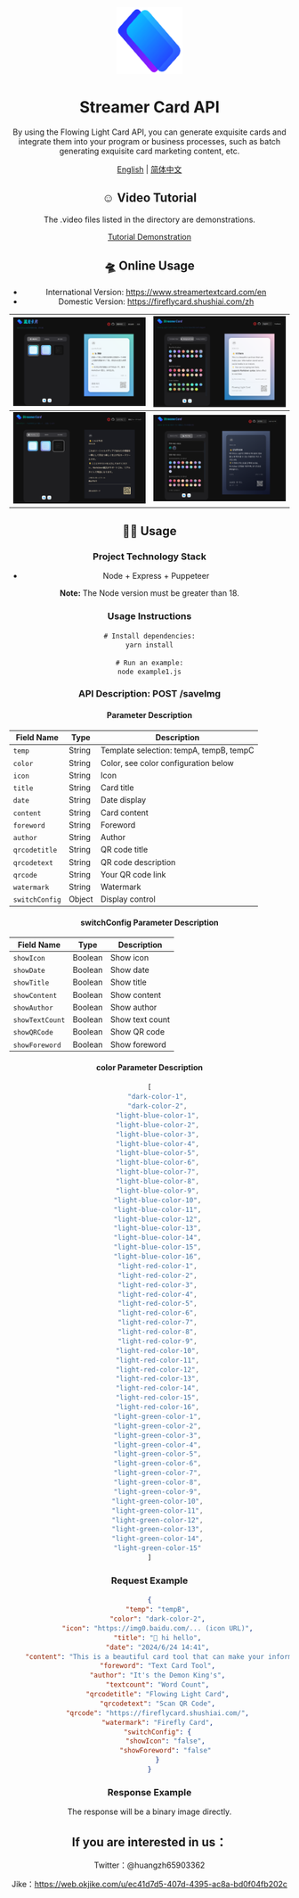<div align="center">
<a href="https://fastgpt.in/"><img src="./assets/logo.png" width="120" height="120" alt="fastgpt logo"></a>

# Streamer Card API

By using the Flowing Light Card API, you can generate exquisite cards and integrate them into your program or business processes, such as batch generating exquisite card marketing content, etc.

<p align="center">
  <a href="./README_en.md">English</a> |
  <a href="./README.md">简体中文</a>
</p>


## ☺️ Video Tutorial

The .video files listed in the directory are demonstrations.

<a href='./tudemo_video.mp4' >Tutorial Demonstration</a>



## 🛸 Online Usage

- International Version: https://www.streamertextcard.com/en
- Domestic Version: https://fireflycard.shushiai.com/zh

| ![image-20240628123650052](./assets/image-20240628123650052.png) | ![image-20240628123820134](./assets/image-20240628123820134.png) |
| ------------------------------------------------------------ | ------------------------------------------------------------ |
| ![image-20240628123715055](./assets/image-20240628123715055.png) | ![image-20240628123741010](./assets/image-20240628123741010.png) |





## 👨‍💻 Usage

### Project Technology Stack

- Node + Express + Puppeteer

**Note:** The Node version must be greater than 18.

### Usage Instructions

```
# Install dependencies:
yarn install

# Run an example:
node example1.js
```

### API Description: POST /saveImg

#### Parameter Description

| Field Name     | Type   | Description                             |
| -------------- | ------ | --------------------------------------- |
| `temp`         | String | Template selection: tempA, tempB, tempC |
| `color`        | String | Color, see color configuration below    |
| `icon`         | String | Icon                                    |
| `title`        | String | Card title                              |
| `date`         | String | Date display                            |
| `content`      | String | Card content                            |
| `foreword`     | String | Foreword                                |
| `author`       | String | Author                                  |
| `qrcodetitle`  | String | QR code title                           |
| `qrcodetext`   | String | QR code description                     |
| `qrcode`       | String | Your QR code link                       |
| `watermark`    | String | Watermark                               |
| `switchConfig` | Object | Display control                         |

#### switchConfig Parameter Description

| Field Name      | Type    | Description     |
| --------------- | ------- | --------------- |
| `showIcon`      | Boolean | Show icon       |
| `showDate`      | Boolean | Show date       |
| `showTitle`     | Boolean | Show title      |
| `showContent`   | Boolean | Show content    |
| `showAuthor`    | Boolean | Show author     |
| `showTextCount` | Boolean | Show text count |
| `showQRCode`    | Boolean | Show QR code    |
| `showForeword`  | Boolean | Show foreword   |

#### color Parameter Description

```js
[
    "dark-color-1",
    "dark-color-2",
    "light-blue-color-1",
    "light-blue-color-2",
    "light-blue-color-3",
    "light-blue-color-4",
    "light-blue-color-5",
    "light-blue-color-6",
    "light-blue-color-7",
    "light-blue-color-8",
    "light-blue-color-9",
    "light-blue-color-10",
    "light-blue-color-11",
    "light-blue-color-12",
    "light-blue-color-13",
    "light-blue-color-14",
    "light-blue-color-15",
    "light-blue-color-16",
    "light-red-color-1",
    "light-red-color-2",
    "light-red-color-3",
    "light-red-color-4",
    "light-red-color-5",
    "light-red-color-6",
    "light-red-color-7",
    "light-red-color-8",
    "light-red-color-9",
    "light-red-color-10",
    "light-red-color-11",
    "light-red-color-12",
    "light-red-color-13",
    "light-red-color-14",
    "light-red-color-15",
    "light-red-color-16",
    "light-green-color-1",
    "light-green-color-2",
    "light-green-color-3",
    "light-green-color-4",
    "light-green-color-5",
    "light-green-color-6",
    "light-green-color-7",
    "light-green-color-8",
    "light-green-color-9",
    "light-green-color-10",
    "light-green-color-11",
    "light-green-color-12",
    "light-green-color-13",
    "light-green-color-14",
    "light-green-color-15"
]
```

### Request Example

```JSON
{
    "temp": "tempB",
    "color": "dark-color-2",
    "icon": "https://img0.baidu.com/... (icon URL)",
    "title": "👋 hi hello",
    "date": "2024/6/24 14:41",
    "content": "This is a beautiful card tool that can make your information stand out on social media in an instant. 💡 You can try typing text here, **supports Markdown syntax**, and it takes effect in real time.",
    "foreword": "Text Card Tool",
    "author": "It's the Demon King's",
    "textcount": "Word Count",
    "qrcodetitle": "Flowing Light Card",
    "qrcodetext": "Scan QR Code",
    "qrcode": "https://fireflycard.shushiai.com/",
    "watermark": "Firefly Card",
    "switchConfig": {
        "showIcon": "false",
        "showForeword": "false"
    }
}
```

### Response Example

The response will be a binary image directly.



## If you are interested in us：

Twitter：@huangzh65903362

Jike：https://web.okjike.com/u/ec41d7d5-407d-4395-ac8a-bd0f04fb202c
